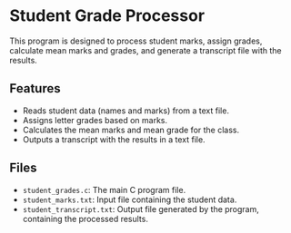 # Student Grade Processor

This program is designed to process student marks, assign grades, calculate mean marks and grades, and generate a transcript file with the results.

## Features

- Reads student data (names and marks) from a text file.
- Assigns letter grades based on marks.
- Calculates the mean marks and mean grade for the class.
- Outputs a transcript with the results in a text file.

## Files

- `student_grades.c`: The main C program file.
- `student_marks.txt`: Input file containing the student data.
- `student_transcript.txt`: Output file generated by the program, containing the processed results.
